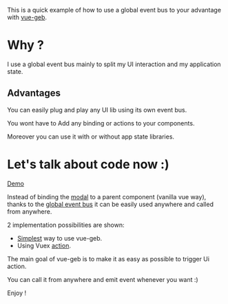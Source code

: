 This is a quick example of how to use a global event bus to your advantage with [vue-geb](https://github.com/vouill/vue-geb).

# Why ?
I use a global event bus mainly to split my UI interaction and my application state.

## Advantages 
You can easily plug and play any UI lib using its own event bus.

You wont have to Add any binding or actions to your components.

Moreover you can use it with or without app state libraries.



# Let's talk about code now :)

[Demo](https://vouill.github.io/vue-geb-example/)

Instead of binding the [modal](https://github.com/vouill/vue-geb-example/blob/master/src/plugin/components/modal.vue) to a parent component (vanilla vue way), thanks to the [global event bus](https://github.com/vouill/vue-geb) it can be easily used anywhere and called from anywhere.

2 implementation possibilities are shown:

* [Simplest](https://github.com/vouill/vue-geb-example/blob/master/src/components/Hello.vue#L6) way to use vue-geb.
* Using Vuex [action](https://github.com/vouill/vue-geb-example/blob/master/src/store.js#L12).

The main goal of vue-geb is to make it as easy as possible to trigger Ui action.

You can call it from anywhere and emit event whenever you want :)

Enjoy !
